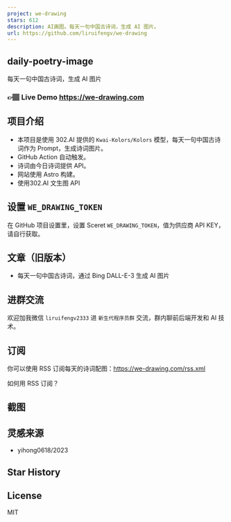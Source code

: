 ```yaml
---
project: we-drawing
stars: 612
description: AI画图。每天一句中国古诗词，生成 AI 图片。
url: https://github.com/liruifengv/we-drawing
---
```


daily-poetry-image
------------------

每天一句中国古诗词，生成 AI 图片

### 👉🏽 Live Demo https://we-drawing.com

项目介绍
----

-   本项目是使用 302.AI 提供的 `Kwai-Kolors/Kolors` 模型，每天一句中国古诗词作为 Prompt，生成诗词图片。
-   GitHub Action 自动触发。
-   诗词由今日诗词提供 API。
-   网站使用 Astro 构建。
-   使用302.AI 文生图 API

设置 `WE_DRAWING_TOKEN`
---------------------

在 GitHub 项目设置里，设置 Sceret `WE_DRAWING_TOKEN`，值为供应商 API KEY，请自行获取。

文章（旧版本）
-------

-   每天一句中国古诗词，通过 Bing DALL-E-3 生成 AI 图片

进群交流
----

欢迎加我微信 `liruifengv2333` 进 `新生代程序员群` 交流，群内聊前后端开发和 AI 技术。

订阅
--

你可以使用 RSS 订阅每天的诗词配图：https://we-drawing.com/rss.xml

如何用 RSS 订阅？

截图
--

灵感来源
----

-   yihong0618/2023

Star History
------------

License
-------

MIT

